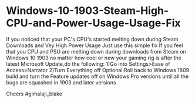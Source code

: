 # Windows-10-1903-Steam-High-CPU-and-Power-Usage-Usage-Fix
If you noticed that your PC's CPU's started melting down during Steam Downloads and Vey High Power Usage Just use this simple fix
If you feel that you CPU and PSU are melting down during downloads from Steam on Windows 10 1903 no matter how cool or new your gaming rig is after the latest Microsoft Update,do the following: 
1)Go into Settings>Ease of Access>Narrator 
2)Turn Everything off 
Optional:Roll back to Windows 1809 build and turn the Feature updates off on Windows Pro versions until all the bugs are squashed in 1903 and later versions

Cheers
#gimalaji_blake
